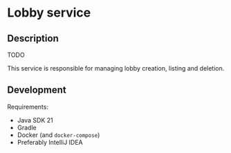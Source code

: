 # Lobby service

## Description

TODO

This service is responsible for managing lobby creation, listing and deletion.

## Development

Requirements:

- Java SDK 21   
- Gradle 
- Docker (and `docker-compose`)
- Preferably IntelliJ IDEA